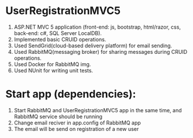 # UserRegistrationMVC5

1. ASP.NET MVC 5 application (front-end: js, bootstrap, html/razor, css, back-end: c#, SQL Server LocalDB).
2. Implemented basic CRUID operations.
3. Used SendGrid(cloud-based delivery platform) for email sending.
4. Used RabbitMQ(messaging broker) for sharing messages during CRUID operations.
5. Used Docker for RabbitMQ img.
6. Used NUnit for writing unit tests.



# Start app (dependencies):
1. Start RabbitMQ and UserRegistrationMVC5 app in the same time, and RabbitMQ service should be running
2. Change email reciver in app.config of RabbitMQ app
3. The email will be send on registration of a new user

